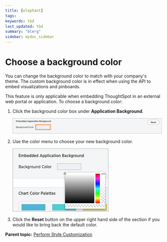 ```yaml
---
title: [elephant]
tags: 
keywords: tbd
last_updated: tbd
summary: "blerg"
sidebar: mydoc_sidebar
---
```

# Choose a background color

You can change the background color to match with your company's theme. The custom background color is in effect when using the API to embed visualizations and pinboards.

This feature is only applicable when embedding ThoughtSpot in an external web portal or application. To choose a background color:

1.   Click the background color box under **Application Background**. 

     ![](../../images/application_background_color.png "Application Background menu") 

2.   Use the color menu to choose your new background color. 

     ![](../../images/choose_application_background_color.png "Application Background Color") 

3.   Click the **Reset** button on the upper right hand side of the section if you would like to bring back the default color. 

**Parent topic:** [Perform Style Customization](../../application_integration/custom_branding/perform_style_customization.html)

